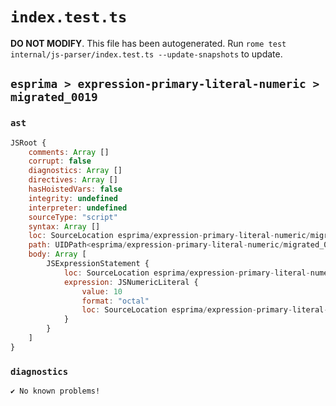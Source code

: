 # `index.test.ts`

**DO NOT MODIFY**. This file has been autogenerated. Run `rome test internal/js-parser/index.test.ts --update-snapshots` to update.

## `esprima > expression-primary-literal-numeric > migrated_0019`

### `ast`

```javascript
JSRoot {
	comments: Array []
	corrupt: false
	diagnostics: Array []
	directives: Array []
	hasHoistedVars: false
	integrity: undefined
	interpreter: undefined
	sourceType: "script"
	syntax: Array []
	loc: SourceLocation esprima/expression-primary-literal-numeric/migrated_0019/input.js 1:0-1:3
	path: UIDPath<esprima/expression-primary-literal-numeric/migrated_0019/input.js>
	body: Array [
		JSExpressionStatement {
			loc: SourceLocation esprima/expression-primary-literal-numeric/migrated_0019/input.js 1:0-1:3
			expression: JSNumericLiteral {
				value: 10
				format: "octal"
				loc: SourceLocation esprima/expression-primary-literal-numeric/migrated_0019/input.js 1:0-1:3
			}
		}
	]
}
```

### `diagnostics`

```
✔ No known problems!

```
